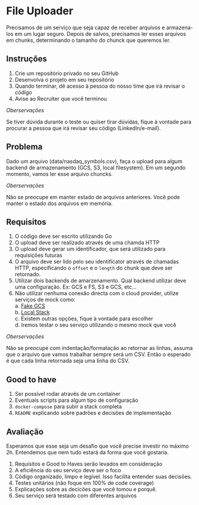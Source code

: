 # File Uploader

Precisamos de um serviço que seja capaz de receber arquivos e armazena-los em um lugar seguro. Depois de salvos, precisamos ler esses arquivos em chunks, determinando o tamanho do chunck que queremos ler.

## Instruções

1. Crie um repositório privado no seu GitHub
2. Desenvolva o projeto em seu repositório
3. Quando terminar, dê acesso à pessoa do nosso time que irá revisar o código
4. Avise ao Recruiter que você terminou

_Oberservações_

Se tiver dúvida durante o teste ou quiser tirar dúvidas, fique à vontade para procurar a pessoa que irá revisar seu código (LinkedIn/e-mail).

## Problema

Dado um arquivo (data/nasdaq_symbols.csv), faça o upload para algum backend de armazenamento (GCS, S3, local filesystem). Em um segundo momento, vamos ler esse arquivo chuncks.

_Oberservações_

Não se preocupe em manter estado de arquivos anteriores. Você pode manter o estado dos arquivos em memória.

## Requisitos

1. O código deve ser escrito utilizando Go
2. O upload deve ser realizado através de uma chamda HTTP
3. O upload deve gerar um identificador, que será utilizado para requisições futuras
4. O arquivo deve ser lido pelo seu identificator através de chamadas HTTP, especificando o `offset` e o `length` do chunk que deve ser retornado.
6. Utilizar dois backends de amarzenamento. Qual backend utilizar deve uma configuração. Ex: GCS e FS, S3 e GCS, etc... 
7. Não utilizar nenhuma conexão directa com o cloud provider, utilize serviços de mock como:  
  a. [Fake GCS](https://github.com/fsouza/fake-gcs-server)  
  b. [Local Stack](https://github.com/localstack/localstack)  
  c. Existem outras opções, fique à vontade para escolher  
  d. Iremos testar o seu serviço utilizando o mesmo mock que você

_Oberservações_

Não se preocupe com indentação/formatação ao retornar as linhas, assuma que o arquivo que vamos trabalhar sempre será um CSV. Então o esperado é que cada linha retornada seja uma linha do CSV.

## Good to have

1. Ser possível rodar através de um container
2. Eventuais scripts para algum tipo de configuração
3. `docker-compose` para subir a stack completa
4. `README` explicando sobre padrões e decisões de implementação 

## Avaliação

Esperamos que esse seja um desafio que você precise investir no máximo 2h. Entendemos que nem tudo estará da forma que você gostaria.

1. Requisitos e Good to Haves serão levados em consideração
2. A eficiência do seu serviço deve ser o foco
3. Código organizado, limpo e legível. Isso facilita entender suas decisões.
4. Testes unitários (não foque em 100% de code coverage)
5. Explicações sobre as decicões que você tomou e porquê.
6. Seu serviço será testado com diferentes arquivos
